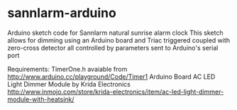 # sannlarm-arduino
Arduino sketch code for Sannlarm natural sunrise alarm clock
This sketch allows for dimming using an Arduino board and Triac triggered coupled with zero-cross detector all controlled by parameters sent to Arduino's serial port 


Requirements:
TimerOne.h avaiable from http://www.arduino.cc/playground/Code/Timer1
Arduino Board
AC LED Light Dimmer Module by Krida Electronics http://www.inmojo.com/store/krida-electronics/item/ac-led-light-dimmer-module-with-heatsink/
